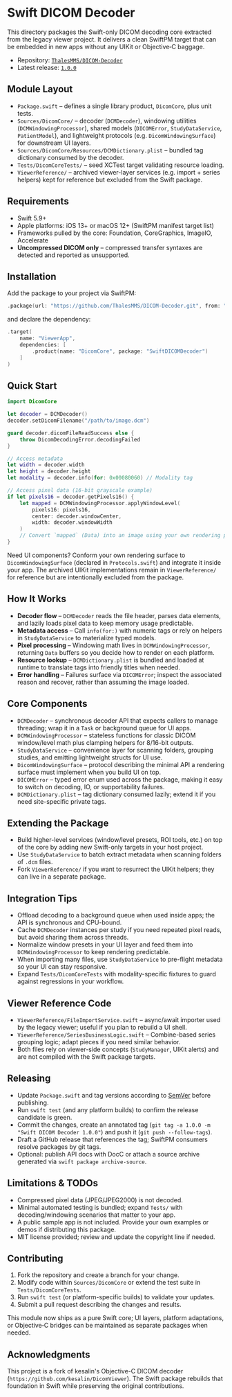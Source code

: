 # Swift DICOM Decoder

This directory packages the Swift-only DICOM decoding core extracted from the legacy viewer project. It delivers a clean SwiftPM target that can be embedded in new apps without any UIKit or Objective‑C baggage.

- Repository: [`ThalesMMS/DICOM-Decoder`](https://github.com/ThalesMMS/DICOM-Decoder)
- Latest release: [`1.0.0`](https://github.com/ThalesMMS/DICOM-Decoder/releases/tag/1.0.0)

## Module Layout

- `Package.swift` – defines a single library product, `DicomCore`, plus unit tests.
- `Sources/DicomCore/` – decoder (`DCMDecoder`), windowing utilities (`DCMWindowingProcessor`), shared models (`DICOMError`, `StudyDataService`, `PatientModel`), and lightweight protocols (e.g. `DicomWindowingSurface`) for downstream UI layers.
- `Sources/DicomCore/Resources/DCMDictionary.plist` – bundled tag dictionary consumed by the decoder.
- `Tests/DicomCoreTests/` – seed XCTest target validating resource loading.
- `ViewerReference/` – archived viewer-layer services (e.g. import + series helpers) kept for reference but excluded from the Swift package.

## Requirements

- Swift 5.9+
- Apple platforms: iOS 13+ or macOS 12+ (SwiftPM manifest target list)
- Frameworks pulled by the core: Foundation, CoreGraphics, ImageIO, Accelerate
- **Uncompressed DICOM only** – compressed transfer syntaxes are detected and reported as unsupported.

## Installation

Add the package to your project via SwiftPM:

```swift
.package(url: "https://github.com/ThalesMMS/DICOM-Decoder.git", from: "1.0.0")
```

and declare the dependency:

```swift
.target(
    name: "ViewerApp",
    dependencies: [
        .product(name: "DicomCore", package: "SwiftDICOMDecoder")
    ]
)
```

## Quick Start

```swift
import DicomCore

let decoder = DCMDecoder()
decoder.setDicomFilename("/path/to/image.dcm")

guard decoder.dicomFileReadSuccess else {
    throw DicomDecodingError.decodingFailed
}

// Access metadata
let width = decoder.width
let height = decoder.height
let modality = decoder.info(for: 0x00080060) // Modality tag

// Access pixel data (16-bit grayscale example)
if let pixels16 = decoder.getPixels16() {
    let mapped = DCMWindowingProcessor.applyWindowLevel(
        pixels16: pixels16,
        center: decoder.windowCenter,
        width: decoder.windowWidth
    )
    // Convert `mapped` (Data) into an image using your own rendering pipeline
}
```

Need UI components? Conform your own rendering surface to `DicomWindowingSurface` (declared in `Protocols.swift`) and integrate it inside your app. The archived UIKit implementations remain in `ViewerReference/` for reference but are intentionally excluded from the package.

## How It Works

- **Decoder flow** – `DCMDecoder` reads the file header, parses data elements, and lazily loads pixel data to keep memory usage predictable.
- **Metadata access** – Call `info(for:)` with numeric tags or rely on helpers in `StudyDataService` to materialize typed models.
- **Pixel processing** – Windowing math lives in `DCMWindowingProcessor`, returning `Data` buffers so you decide how to render on each platform.
- **Resource lookup** – `DCMDictionary.plist` is bundled and loaded at runtime to translate tags into friendly titles when needed.
- **Error handling** – Failures surface via `DICOMError`; inspect the associated reason and recover, rather than assuming the image loaded.

## Core Components

- `DCMDecoder` – synchronous decoder API that expects callers to manage threading; wrap it in a `Task` or background queue for UI apps.
- `DCMWindowingProcessor` – stateless functions for classic DICOM window/level math plus clamping helpers for 8/16-bit outputs.
- `StudyDataService` – convenience layer for scanning folders, grouping studies, and emitting lightweight structs for UI use.
- `DicomWindowingSurface` – protocol describing the minimal API a rendering surface must implement when you build UI on top.
- `DICOMError` – typed error enum used across the package, making it easy to switch on decoding, IO, or supportability failures.
- `DCMDictionary.plist` – tag dictionary consumed lazily; extend it if you need site-specific private tags.

## Extending the Package

- Build higher-level services (window/level presets, ROI tools, etc.) on top of the core by adding new Swift-only targets in your host project.
- Use `StudyDataService` to batch extract metadata when scanning folders of `.dcm` files.
- Fork `ViewerReference/` if you want to resurrect the UIKit helpers; they can live in a separate package.

## Integration Tips

- Offload decoding to a background queue when used inside apps; the API is synchronous and CPU-bound.
- Cache `DCMDecoder` instances per study if you need repeated pixel reads, but avoid sharing them across threads.
- Normalize window presets in your UI layer and feed them into `DCMWindowingProcessor` to keep rendering predictable.
- When importing many files, use `StudyDataService` to pre-flight metadata so your UI can stay responsive.
- Expand `Tests/DicomCoreTests` with modality-specific fixtures to guard against regressions in your workflow.

## Viewer Reference Code

- `ViewerReference/FileImportService.swift` – async/await importer used by the legacy viewer; useful if you plan to rebuild a UI shell.
- `ViewerReference/SeriesBusinessLogic.swift` – Combine-based series grouping logic; adapt pieces if you need similar behavior.
- Both files rely on viewer-side concepts (`StudyManager`, UIKit alerts) and are not compiled with the Swift package targets.

## Releasing

- Update `Package.swift` and tag versions according to [SemVer](https://semver.org/) before publishing.
- Run `swift test` (and any platform builds) to confirm the release candidate is green.
- Commit the changes, create an annotated tag (`git tag -a 1.0.0 -m "Swift DICOM Decoder 1.0.0"`) and push it (`git push --follow-tags`).
- Draft a GitHub release that references the tag; SwiftPM consumers resolve packages by git tags.
- Optional: publish API docs with DocC or attach a source archive generated via `swift package archive-source`.

## Limitations & TODOs

- Compressed pixel data (JPEG/JPEG2000) is not decoded.
- Minimal automated testing is bundled; expand `Tests/` with decoding/windowing scenarios that matter to your app.
- A public sample app is not included. Provide your own examples or demos if distributing this package.
- MIT license provided; review and update the copyright line if needed.

## Contributing

1. Fork the repository and create a branch for your change.
2. Modify code within `Sources/DicomCore` or extend the test suite in `Tests/DicomCoreTests`.
3. Run `swift test` (or platform-specific builds) to validate your updates.
4. Submit a pull request describing the changes and results.

This module now ships as a pure Swift core; UI layers, platform adaptations, or Objective‑C bridges can be maintained as separate packages when needed.

## Acknowledgments

This project is a fork of kesalin's Objective-C DICOM decoder (`https://github.com/kesalin/DicomViewer`). The Swift package rebuilds that foundation in Swift while preserving the original contributions.
